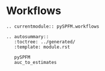 # Workflows

```{eval-rst}
.. currentmodule:: pySPFM.workflows

.. autosummary::
   :toctree: ../generated/
   :template: module.rst

   pySPFM
   auc_to_estimates
```

